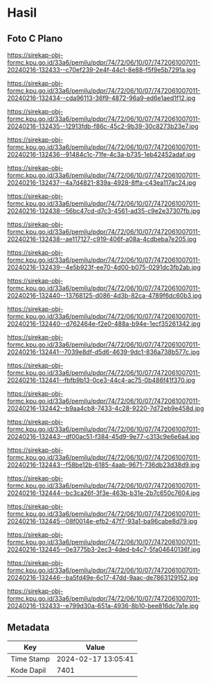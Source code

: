 # Hasil

## Foto C Plano

https://sirekap-obj-formc.kpu.go.id/33a6/pemilu/pdpr/74/72/06/10/07/7472061007011-20240216-132433--c70ef239-2e4f-44c1-8e88-f5f9e5b7291a.jpg

https://sirekap-obj-formc.kpu.go.id/33a6/pemilu/pdpr/74/72/06/10/07/7472061007011-20240216-132434--cda96113-36f9-4872-96a9-ed6e1aed1f12.jpg

https://sirekap-obj-formc.kpu.go.id/33a6/pemilu/pdpr/74/72/06/10/07/7472061007011-20240216-132435--12913fdb-f86c-45c2-9b39-30c8273b23e7.jpg

https://sirekap-obj-formc.kpu.go.id/33a6/pemilu/pdpr/74/72/06/10/07/7472061007011-20240216-132436--91484c1c-71fe-4c3a-b735-1eb42452adaf.jpg

https://sirekap-obj-formc.kpu.go.id/33a6/pemilu/pdpr/74/72/06/10/07/7472061007011-20240216-132437--4a7d4821-839a-4928-8ffa-c43ea117ac24.jpg

https://sirekap-obj-formc.kpu.go.id/33a6/pemilu/pdpr/74/72/06/10/07/7472061007011-20240216-132438--56bc47cd-d7c3-4561-ad35-c9e2e37307fb.jpg

https://sirekap-obj-formc.kpu.go.id/33a6/pemilu/pdpr/74/72/06/10/07/7472061007011-20240216-132438--ae117127-c919-406f-a08a-4cdbeba7e205.jpg

https://sirekap-obj-formc.kpu.go.id/33a6/pemilu/pdpr/74/72/06/10/07/7472061007011-20240216-132439--4e5b923f-ee70-4d00-b075-0291dc3fb2ab.jpg

https://sirekap-obj-formc.kpu.go.id/33a6/pemilu/pdpr/74/72/06/10/07/7472061007011-20240216-132440--13768125-d086-4d3b-82ca-4789f6dc60b3.jpg

https://sirekap-obj-formc.kpu.go.id/33a6/pemilu/pdpr/74/72/06/10/07/7472061007011-20240216-132440--d762464e-f2e0-488a-b94e-1ecf35261342.jpg

https://sirekap-obj-formc.kpu.go.id/33a6/pemilu/pdpr/74/72/06/10/07/7472061007011-20240216-132441--7039e8df-d5d6-4639-9dc1-836a738b577c.jpg

https://sirekap-obj-formc.kpu.go.id/33a6/pemilu/pdpr/74/72/06/10/07/7472061007011-20240216-132441--fbfb9b13-0ce3-44c4-ac75-0b486f41f370.jpg

https://sirekap-obj-formc.kpu.go.id/33a6/pemilu/pdpr/74/72/06/10/07/7472061007011-20240216-132442--b9aa4cb8-7433-4c28-9220-7d72eb9e458d.jpg

https://sirekap-obj-formc.kpu.go.id/33a6/pemilu/pdpr/74/72/06/10/07/7472061007011-20240216-132443--df00ac51-f384-45d9-9e77-c313c9e6e6a4.jpg

https://sirekap-obj-formc.kpu.go.id/33a6/pemilu/pdpr/74/72/06/10/07/7472061007011-20240216-132443--f58be12b-6185-4aab-9671-736db23d38d9.jpg

https://sirekap-obj-formc.kpu.go.id/33a6/pemilu/pdpr/74/72/06/10/07/7472061007011-20240216-132444--bc3ca26f-3f3e-463b-b31e-2b7c650c7604.jpg

https://sirekap-obj-formc.kpu.go.id/33a6/pemilu/pdpr/74/72/06/10/07/7472061007011-20240216-132445--08f0014e-efb2-47f7-93a1-ba96cabe8d79.jpg

https://sirekap-obj-formc.kpu.go.id/33a6/pemilu/pdpr/74/72/06/10/07/7472061007011-20240216-132445--0e3775b3-2ec3-4ded-b4c7-5fa04640136f.jpg

https://sirekap-obj-formc.kpu.go.id/33a6/pemilu/pdpr/74/72/06/10/07/7472061007011-20240216-132446--ba5fd49e-6c17-47dd-9aac-de7863129152.jpg

https://sirekap-obj-formc.kpu.go.id/33a6/pemilu/pdpr/74/72/06/10/07/7472061007011-20240216-132433--e799d30a-651a-4936-8b10-bee816dc7a1e.jpg


## Metadata

| Key        | Value               |
| ---------- | ------------------- |
| Time Stamp | 2024-02-17 13:05:41 |
| Kode Dapil | 7401                |



